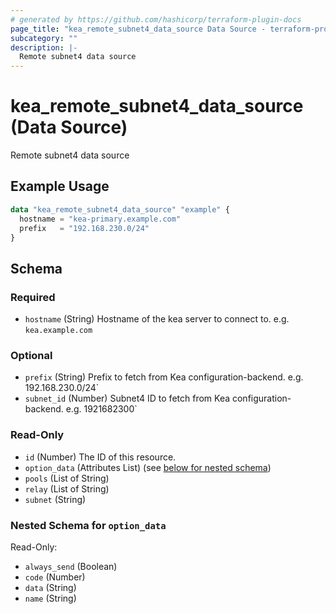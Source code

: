 ```yaml
---
# generated by https://github.com/hashicorp/terraform-plugin-docs
page_title: "kea_remote_subnet4_data_source Data Source - terraform-provider-kea"
subcategory: ""
description: |-
  Remote subnet4 data source
---
```


# kea_remote_subnet4_data_source (Data Source)

Remote subnet4 data source

## Example Usage

```terraform
data "kea_remote_subnet4_data_source" "example" {
  hostname = "kea-primary.example.com"
  prefix   = "192.168.230.0/24"
}
```

<!-- schema generated by tfplugindocs -->
## Schema

### Required

- `hostname` (String) Hostname of the kea server to connect to. e.g. `kea.example.com`

### Optional

- `prefix` (String) Prefix to fetch from Kea configuration-backend. e.g. 192.168.230.0/24`
- `subnet_id` (Number) Subnet4 ID to fetch from Kea configuration-backend. e.g. 1921682300`

### Read-Only

- `id` (Number) The ID of this resource.
- `option_data` (Attributes List) (see [below for nested schema](#nestedatt--option_data))
- `pools` (List of String)
- `relay` (List of String)
- `subnet` (String)

<a id="nestedatt--option_data"></a>
### Nested Schema for `option_data`

Read-Only:

- `always_send` (Boolean)
- `code` (Number)
- `data` (String)
- `name` (String)
